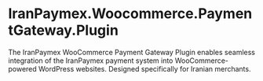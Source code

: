 # IranPaymex.Woocommerce.PaymentGateway.Plugin
The IranPaymex WooCommerce Payment Gateway Plugin enables seamless integration of the IranPaymex payment system into WooCommerce-powered WordPress websites. Designed specifically for Iranian merchants.
